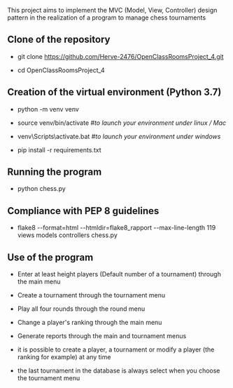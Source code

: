 This project aims to implement the MVC (Model, View, Controller) design pattern in the realization of a program to manage chess tournaments

## Clone of the repository

* git clone https://github.com/Herve-2476/OpenClassRoomsProject_4.git

* cd OpenClassRoomsProject_4


## Creation of the virtual environment (Python 3.7)
 
* python -m venv venv

* source venv/bin/activate *#to launch your environment under linux / Mac*

* venv\Scripts\activate.bat *#to launch your environment under windows*

* pip install -r requirements.txt


## Running the program

* python chess.py

## Compliance with PEP 8 guidelines

* flake8 --format=html --htmldir=flake8_rapport --max-line-length 119 views models controllers chess.py

## Use of the program

* Enter at least height players (Default number of a tournament) through the main menu

* Create a tournament through the tournament menu

* Play all four rounds through the round menu

* Change a player's ranking through the main menu

* Generate reports through the main and tournament menus

* it is possible to create a player, a tournament or modify a player (the ranking for example) at any time

* the last tournament in the database is always select when you choose the tournament menu

